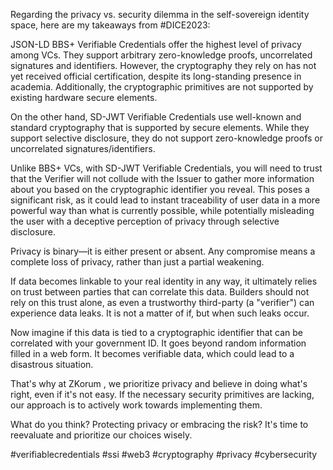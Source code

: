Regarding the privacy vs. security dilemma in the self-sovereign identity space, here are my takeaways from #DICE2023:

JSON-LD BBS+ Verifiable Credentials offer the highest level of privacy among VCs. They support arbitrary zero-knowledge proofs, uncorrelated signatures and identifiers. However, the cryptography they rely on has not yet received official certification, despite its long-standing presence in academia. Additionally, the cryptographic primitives are not supported by existing hardware secure elements.

On the other hand, SD-JWT Verifiable Credentials use well-known and standard cryptography that is supported by secure elements. While they support selective disclosure, they do not support zero-knowledge proofs or uncorrelated signatures/identifiers.

Unlike BBS+ VCs, with SD-JWT Verifiable Credentials, you will need to trust that the Verifier will not collude with the Issuer to gather more information about you based on the cryptographic identifier you reveal. This poses a significant risk, as it could lead to instant traceability of user data in a more powerful way than what is currently possible, while potentially misleading the user with a deceptive perception of privacy through selective disclosure.

Privacy is binary—it is either present or absent. Any compromise means a complete loss of privacy, rather than just a partial weakening.

If data becomes linkable to your real identity in any way, it ultimately relies on trust between parties that can correlate this data. Builders should not rely on this trust alone, as even a trustworthy third-party (a "verifier") can experience data leaks. It is not a matter of if, but when such leaks occur.

Now imagine if this data is tied to a cryptographic identifier that can be correlated with your government ID. It goes beyond random information filled in a web form. It becomes verifiable data, which could lead to a disastrous situation.

That's why at ZKorum , we prioritize privacy and believe in doing what's right, even if it's not easy. If the necessary security primitives are lacking, our approach is to actively work towards implementing them.

What do you think? Protecting privacy or embracing the risk? It's time to reevaluate and prioritize our choices wisely.

#verifiablecredentials #ssi #web3 #cryptography #privacy #cybersecurity
